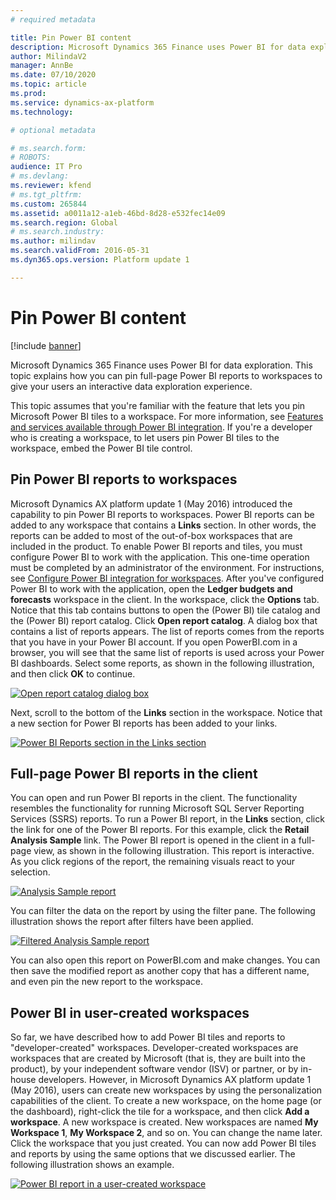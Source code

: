 ```yaml
---
# required metadata

title: Pin Power BI content
description: Microsoft Dynamics 365 Finance uses Power BI for data exploration. This topic explains how you can pin full-page Power BI reports to workspaces to give your users an interactive data exploration experience.
author: MilindaV2
manager: AnnBe
ms.date: 07/10/2020
ms.topic: article
ms.prod: 
ms.service: dynamics-ax-platform
ms.technology: 

# optional metadata

# ms.search.form: 
# ROBOTS: 
audience: IT Pro
# ms.devlang: 
ms.reviewer: kfend
# ms.tgt_pltfrm: 
ms.custom: 265844
ms.assetid: a0011a12-a1eb-46bd-8d28-e532fec14e09
ms.search.region: Global
# ms.search.industry: 
ms.author: milindav
ms.search.validFrom: 2016-05-31
ms.dyn365.ops.version: Platform update 1

---
```


# Pin Power BI content

[!include [banner](../includes/banner.md)]

Microsoft Dynamics 365 Finance uses Power BI for data exploration. This topic explains how you can pin full-page Power BI reports to workspaces to give your users an interactive data exploration experience.

This topic assumes that you're familiar with the feature that lets you pin Microsoft Power BI tiles to a workspace. For more information, see [Features and services available through Power BI integration](power-bi-integration.md). If you're a developer who is creating a workspace, to let users pin Power BI tiles to the workspace, embed the Power BI tile control.

## Pin Power BI reports to workspaces
Microsoft Dynamics AX platform update 1 (May 2016) introduced the capability to pin Power BI reports to workspaces. Power BI reports can be added to any workspace that contains a **Links** section. In other words, the reports can be added to most of the out-of-box workspaces that are included in the product. To enable Power BI reports and tiles, you must configure Power BI to work with the application. This one-time operation must be completed by an administrator of the environment. For instructions, see [Configure Power BI integration for workspaces](configure-power-bi-integration.md). After you've configured Power BI to work with the application, open the **Ledger budgets and forecasts** workspace in the client. In the workspace, click the **Options** tab. Notice that this tab contains buttons to open the (Power BI) tile catalog and the (Power BI) report catalog. Click **Open report catalog**. A dialog box that contains a list of reports appears. The list of reports comes from the reports that you have in your Power BI account. If you open PowerBI.com in a browser, you will see that the same list of reports is used across your Power BI dashboards. Select some reports, as shown in the following illustration, and then click **OK** to continue.

[![Open report catalog dialog box](./media/ledger-budgets-workspace-list-of-reports-chosen-1024x570.jpg)](./media/ledger-budgets-workspace-list-of-reports-chosen.jpg)

Next, scroll to the bottom of the **Links** section in the workspace. Notice that a new section for Power BI reports has been added to your links.

[![Power BI Reports section in the Links section](./media/ledger-budgets-workspace-reports-in-links-section-1024x572.jpg)](./media/ledger-budgets-workspace-reports-in-links-section.jpg)

## Full-page Power BI reports in the client
You can open and run Power BI reports in the client. The functionality resembles the functionality for running Microsoft SQL Server Reporting Services (SSRS) reports. To run a Power BI report, in the **Links** section, click the link for one of the Power BI reports. For this example, click the **Retail Analysis Sample** link. The Power BI report is opened in the client in a full-page view, as shown in the following illustration. This report is interactive. As you click regions of the report, the remaining visuals react to your selection.

[![Analysis Sample report](./media/retail-analysis-report-full-page-no-filters-1024x573.jpg)](./media/retail-analysis-report-full-page-no-filters.jpg)

You can filter the data on the report by using the filter pane. The following illustration shows the report after filters have been applied.

[![Filtered Analysis Sample report](./media/retail-analysis-report-full-page-filtered-view-1-1024x571.jpg)](./media/retail-analysis-report-full-page-filtered-view-1.jpg)

You can also open this report on PowerBI.com and make changes. You can then save the modified report as another copy that has a different name, and even pin the new report to the workspace.

## Power BI in user-created workspaces
So far, we have described how to add Power BI tiles and reports to "developer-created" workspaces. Developer-created workspaces are workspaces that are created by Microsoft (that is, they are built into the product), by your independent software vendor (ISV) or partner, or by in-house developers. However, in Microsoft Dynamics AX platform update 1 (May 2016), users can create new workspaces by using the personalization capabilities of the client. To create a new workspace, on the home page (or the dashboard), right-click the tile for a workspace, and then click **Add a workspace**. A new workspace is created. New workspaces are named **My Workspace 1**, **My Workspace 2**, and so on. You can change the name later. Click the workspace that you just created. You can now add Power BI tiles and reports by using the same options that we discussed earlier. The following illustration shows an example.

[![Power BI report in a user-created workspace](./media/my-workspace-with-tiles-and-reports-1024x584.jpg)](./media/my-workspace-with-tiles-and-reports.jpg)
